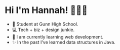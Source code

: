 # Hi I'm Hannah! 👩🏻‍💻


- 🎒 Student at Gunn High School.
- 💻 Tech + biz + design junkie.
- 🌱 I am currently learning web development.
- ✨ In the past I've learned data structures in Java.

<!-- This graphic has the same things except profile pic is included.
<img src="https://user-images.githubusercontent.com/63120066/95528990-9bdead80-098e-11eb-9c21-76bae1ac7634.png"> -->
